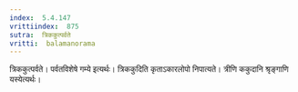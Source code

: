 ```yaml
---
index:  5.4.147
vrittiindex:  875
sutra:  त्रिककुत्पर्वते
vritti:  balamanorama 
---
```


त्रिककुत्पर्वते। पर्वतविशेषे गम्ये इत्यर्थः। त्रिककुदिति कृताऽकारलोपो निपात्यते। त्रीणि ककुदानि श्रृङ्गाणि यस्येत्यर्थः।

